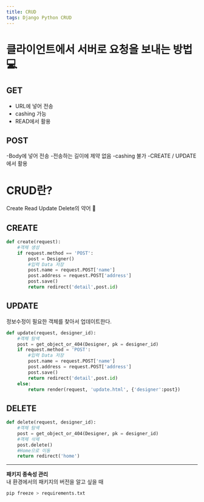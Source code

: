```yaml
---
title: CRUD
tags: Django Python CRUD
---
```


클라이언트에서 서버로 요청을 보내는 방법 &#128187;
===
GET
-------
- URL에 넣어 전송
- cashing 가능 
- READ에서 활용

POST
--------
-Body에 넣어 전송
-전송하는 길이에 제약 없음
-cashing 불가
-CREATE / UPDATE에서 활용

CRUD란?
===
Create Read Update Delete의 약어 :star2:

CREATE
---
```python
def create(request):
    #객체 생성
    if request.method == 'POST':
        post = Designer()
        #입력 Data 저장
        post.name = request.POST['name']
        post.address = request.POST['address']
        post.save()
        return redirect('detail',post.id)
```

UPDATE
---
정보수정이 필요한 객체를 찾아서 업데이트한다.  
```python
def update(request, designer_id):
    #객체 탐색
    post = get_object_or_404(Designer, pk = designer_id)
    if request.method = 'POST':
        #입력 Data 저장
        post.name = request.POST['name']
        post.address = request.POST['address']
        post.save()
        return redirect('detail',post.id)
    else:
        return render(request, 'update.html', {'designer':post})

```

DELETE
---
```python
def delete(request, designer_id):
    #객체 탐색
    post = get_object_or_404(Designer, pk = designer_id)
    #객체 삭제
    post.delete()  
    #Home으로 이동
    return redirect('home')
```

---
**패키지 종속성 관리**  
내 환경에서의 패키지의 버전을 알고 싶을 때
```python
pip freeze > requirements.txt
``` 

